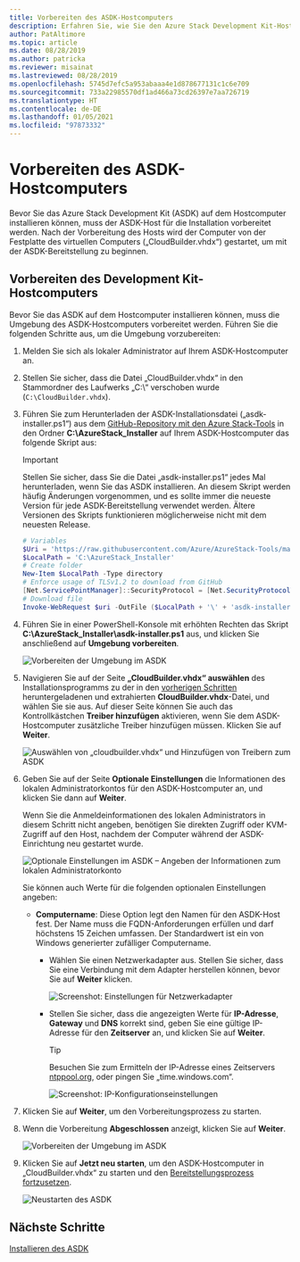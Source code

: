 ```yaml
---
title: Vorbereiten des ASDK-Hostcomputers
description: Erfahren Sie, wie Sie den Azure Stack Development Kit-Hostcomputer (ASDK) für die ASDK-Installation vorbereiten.
author: PatAltimore
ms.topic: article
ms.date: 08/28/2019
ms.author: patricka
ms.reviewer: misainat
ms.lastreviewed: 08/28/2019
ms.openlocfilehash: 5745d7efc5a953abaaa4e1d878677131c1c6e709
ms.sourcegitcommit: 733a22985570df1ad466a73cd26397e7aa726719
ms.translationtype: HT
ms.contentlocale: de-DE
ms.lasthandoff: 01/05/2021
ms.locfileid: "97873332"
---
```

# <a name="prepare-the-asdk-host-computer"></a>Vorbereiten des ASDK-Hostcomputers
Bevor Sie das Azure Stack Development Kit (ASDK) auf dem Hostcomputer installieren können, muss der ASDK-Host für die Installation vorbereitet werden. Nach der Vorbereitung des Hosts wird der Computer von der Festplatte des virtuellen Computers („CloudBuilder.vhdx“) gestartet, um mit der ASDK-Bereitstellung zu beginnen.

## <a name="prepare-the-development-kit-host-computer"></a>Vorbereiten des Development Kit-Hostcomputers
Bevor Sie das ASDK auf dem Hostcomputer installieren können, muss die Umgebung des ASDK-Hostcomputers vorbereitet werden. Führen Sie die folgenden Schritte aus, um die Umgebung vorzubereiten:

1. Melden Sie sich als lokaler Administrator auf Ihrem ASDK-Hostcomputer an.
2. Stellen Sie sicher, dass die Datei „CloudBuilder.vhdx“ in den Stammordner des Laufwerks „C:\“ verschoben wurde (`C:\CloudBuilder.vhdx`).
3. Führen Sie zum Herunterladen der ASDK-Installationsdatei („asdk-installer.ps1“) aus dem [GitHub-Repository mit den Azure Stack-Tools](https://github.com/Azure/AzureStack-Tools) in den Ordner **C:\AzureStack_Installer** auf Ihrem ASDK-Hostcomputer das folgende Skript aus:

   > [!IMPORTANT]
   > Stellen Sie sicher, dass Sie die Datei „asdk-installer.ps1“ jedes Mal herunterladen, wenn Sie das ASDK installieren. An diesem Skript werden häufig Änderungen vorgenommen, und es sollte immer die neueste Version für jede ASDK-Bereitstellung verwendet werden. Ältere Versionen des Skripts funktionieren möglicherweise nicht mit dem neuesten Release.

   ```powershell
   # Variables
   $Uri = 'https://raw.githubusercontent.com/Azure/AzureStack-Tools/master/Deployment/asdk-installer.ps1'
   $LocalPath = 'C:\AzureStack_Installer'
   # Create folder
   New-Item $LocalPath -Type directory
   # Enforce usage of TLSv1.2 to download from GitHub
   [Net.ServicePointManager]::SecurityProtocol = [Net.SecurityProtocolType]::Tls12
   # Download file
   Invoke-WebRequest $uri -OutFile ($LocalPath + '\' + 'asdk-installer.ps1')
   ```

4. Führen Sie in einer PowerShell-Konsole mit erhöhten Rechten das Skript **C:\AzureStack_Installer\asdk-installer.ps1** aus, und klicken Sie anschließend auf **Umgebung vorbereiten**.

    ![Vorbereiten der Umgebung im ASDK](media/asdk-prepare-host/1.PNG) 

5. Navigieren Sie auf der Seite **„CloudBuilder.vhdx“ auswählen** des Installationsprogramms zu der in den [vorherigen Schritten](asdk-download.md) heruntergeladenen und extrahierten **CloudBuilder.vhdx**-Datei, und wählen Sie sie aus. Auf dieser Seite können Sie auch das Kontrollkästchen **Treiber hinzufügen** aktivieren, wenn Sie dem ASDK-Hostcomputer zusätzliche Treiber hinzufügen müssen. Klicken Sie auf **Weiter**.  

    ![Auswählen von „cloudbuilder.vhdx“ und Hinzufügen von Treibern zum ASDK](media/asdk-prepare-host/2.PNG)

6. Geben Sie auf der Seite **Optionale Einstellungen** die Informationen des lokalen Administratorkontos für den ASDK-Hostcomputer an, und klicken Sie dann auf **Weiter**.

    Wenn Sie die Anmeldeinformationen des lokalen Administrators in diesem Schritt nicht angeben, benötigen Sie direkten Zugriff oder KVM-Zugriff auf den Host, nachdem der Computer während der ASDK-Einrichtung neu gestartet wurde.

   ![Optionale Einstellungen im ASDK – Angeben der Informationen zum lokalen Administratorkonto](media/asdk-prepare-host/3.PNG)

    Sie können auch Werte für die folgenden optionalen Einstellungen angeben:
    - **Computername**: Diese Option legt den Namen für den ASDK-Host fest. Der Name muss die FQDN-Anforderungen erfüllen und darf höchstens 15 Zeichen umfassen. Der Standardwert ist ein von Windows generierter zufälliger Computername.

        - Wählen Sie einen Netzwerkadapter aus. Stellen Sie sicher, dass Sie eine Verbindung mit dem Adapter herstellen können, bevor Sie auf **Weiter** klicken.

            ![Screenshot: Einstellungen für Netzwerkadapter](media/asdk-prepare-host/step-four-network-adapter.png)

        - Stellen Sie sicher, dass die angezeigten Werte für **IP-Adresse**, **Gateway** und **DNS** korrekt sind, geben Sie eine gültige IP-Adresse für den **Zeitserver** an, und klicken Sie auf **Weiter**.

            >[!TIP]
            >Besuchen Sie zum Ermitteln der IP-Adresse eines Zeitservers [ntppool.org](https://www.ntppool.org/), oder pingen Sie „time.windows.com“. 

            ![Screenshot: IP-Konfigurationseinstellungen](media/asdk-prepare-host/step-five-host-ip-config.png)

7. Klicken Sie auf **Weiter**, um den Vorbereitungsprozess zu starten.
8. Wenn die Vorbereitung **Abgeschlossen** anzeigt, klicken Sie auf **Weiter**.

    ![Vorbereiten der Umgebung im ASDK](media/asdk-prepare-host/4.PNG)

9. Klicken Sie auf **Jetzt neu starten**, um den ASDK-Hostcomputer in „CloudBuilder.vhdx“ zu starten und den [Bereitstellungsprozess fortzusetzen](asdk-install.md).

    ![Neustarten des ASDK](media/asdk-prepare-host/5.PNG)


## <a name="next-steps"></a>Nächste Schritte
[Installieren des ASDK](asdk-install.md)
